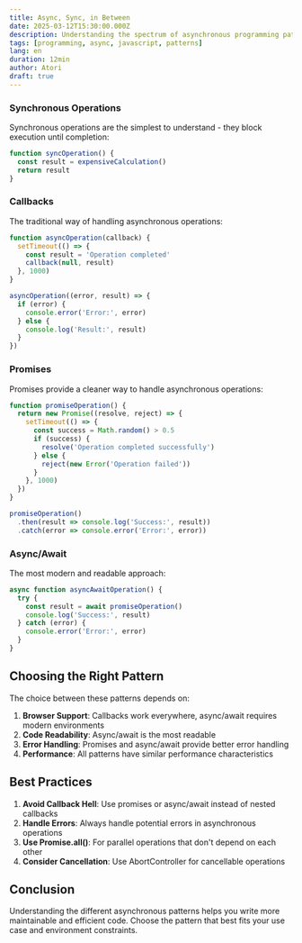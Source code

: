 ```yaml
---
title: Async, Sync, in Between
date: 2025-03-12T15:30:00.000Z
description: Understanding the spectrum of asynchronous programming patterns
tags: [programming, async, javascript, patterns]
lang: en
duration: 12min
author: Atori
draft: true
---
```


### Synchronous Operations

Synchronous operations are the simplest to understand - they block execution until completion:

```javascript
function syncOperation() {
  const result = expensiveCalculation()
  return result
}
```

### Callbacks

The traditional way of handling asynchronous operations:

```javascript
function asyncOperation(callback) {
  setTimeout(() => {
    const result = 'Operation completed'
    callback(null, result)
  }, 1000)
}

asyncOperation((error, result) => {
  if (error) {
    console.error('Error:', error)
  } else {
    console.log('Result:', result)
  }
})
```

### Promises

Promises provide a cleaner way to handle asynchronous operations:

```javascript
function promiseOperation() {
  return new Promise((resolve, reject) => {
    setTimeout(() => {
      const success = Math.random() > 0.5
      if (success) {
        resolve('Operation completed successfully')
      } else {
        reject(new Error('Operation failed'))
      }
    }, 1000)
  })
}

promiseOperation()
  .then(result => console.log('Success:', result))
  .catch(error => console.error('Error:', error))
```

### Async/Await

The most modern and readable approach:

```javascript
async function asyncAwaitOperation() {
  try {
    const result = await promiseOperation()
    console.log('Success:', result)
  } catch (error) {
    console.error('Error:', error)
  }
}
```

## Choosing the Right Pattern

The choice between these patterns depends on:

1. **Browser Support**: Callbacks work everywhere, async/await requires modern environments
2. **Code Readability**: Async/await is the most readable
3. **Error Handling**: Promises and async/await provide better error handling
4. **Performance**: All patterns have similar performance characteristics

## Best Practices

1. **Avoid Callback Hell**: Use promises or async/await instead of nested callbacks
2. **Handle Errors**: Always handle potential errors in asynchronous operations
3. **Use Promise.all()**: For parallel operations that don't depend on each other
4. **Consider Cancellation**: Use AbortController for cancellable operations

## Conclusion

Understanding the different asynchronous patterns helps you write more maintainable and efficient code. Choose the pattern that best fits your use case and environment constraints.
